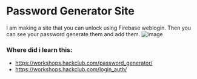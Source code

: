 # Password Generator Site
I am making a site that you can unlock using Firebase weblogin. Then you can see your password generate them and add them.
![image](https://github.com/EmreKadirTiren/password-gen-site-html/assets/77925614/444b2197-e587-4f1e-bf48-79c35f03d00f)


### Where did i learn this:
- https://workshops.hackclub.com/password_generator/
- https://workshops.hackclub.com/login_auth/
